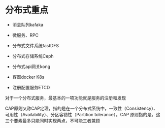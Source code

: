 # 分布式重点

* 消息队列kafaka

* 微服务、RPC

* 分布式文件系统fastDFS

* 分布式存储系统Ceph

* 分布式api网关kong

* 容器docker  K8s

* 注册配置服务ETCD 


对于一个分布式服务，最基本的一项功能就是服务的注册和发现

CAP原则又称CAP定理，指的是在一个分布式系统中，一致性（Consistency）、可用性（Availability）、分区容错性（Partition tolerance）。CAP 原则指的是，这三个要素最多只能同时实现两点，不可能三者兼顾


